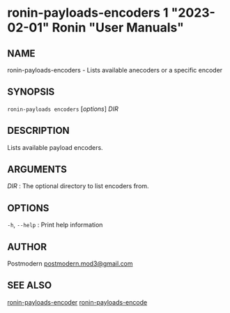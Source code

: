 # ronin-payloads-encoders 1 "2023-02-01" Ronin "User Manuals"

## NAME

ronin-payloads-encoders - Lists available anecoders or a specific encoder

## SYNOPSIS

`ronin-payloads encoders` [*options*] *DIR*

## DESCRIPTION

Lists available payload encoders.

## ARGUMENTS

*DIR*
: The optional directory to list encoders from.

## OPTIONS

`-h`, `--help`
: Print help information

## AUTHOR

Postmodern <postmodern.mod3@gmail.com>

## SEE ALSO

[ronin-payloads-encoder](ronin-payloads-encoder.1.md) [ronin-payloads-encode](ronin-payloads-encode.1.md)